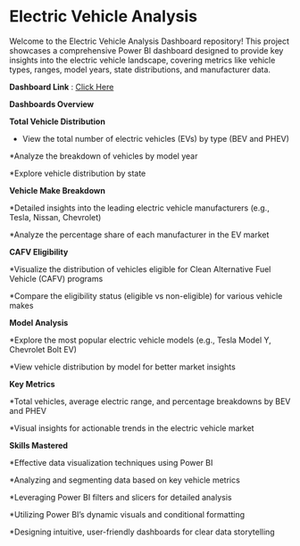 # Electric Vehicle Analysis

Welcome to the Electric Vehicle Analysis Dashboard repository! This project showcases a comprehensive Power BI dashboard designed to provide key insights into the electric vehicle landscape, covering metrics like vehicle types, ranges, model years, state distributions, and manufacturer data.

**Dashboard Link** : [Click Here](https://app.powerbi.com/view?r=eyJrIjoiMDUyMzI4NzctZWUxOC00YjRhLTljZWEtNmJlNzk5ZjA5Yzg0IiwidCI6ImM2ZTU0OWIzLTVmNDUtNDAzMi1hYWU5LWQ0MjQ0ZGM1YjJjNCJ9)


**Dashboards Overview**

**Total Vehicle Distribution**

* View the total number of electric vehicles (EVs) by type (BEV and PHEV)

*Analyze the breakdown of vehicles by model year

*Explore vehicle distribution by state

**Vehicle Make Breakdown**

*Detailed insights into the leading electric vehicle manufacturers (e.g., Tesla, Nissan, Chevrolet)

*Analyze the percentage share of each manufacturer in the EV market


**CAFV Eligibility**

*Visualize the distribution of vehicles eligible for Clean Alternative Fuel Vehicle (CAFV) programs

*Compare the eligibility status (eligible vs non-eligible) for various vehicle makes


**Model Analysis**

*Explore the most popular electric vehicle models (e.g., Tesla Model Y, Chevrolet Bolt EV)

*View vehicle distribution by model for better market insights


**Key Metrics**

*Total vehicles, average electric range, and percentage breakdowns by BEV and PHEV

*Visual insights for actionable trends in the electric vehicle market


**Skills Mastered**

*Effective data visualization techniques using Power BI

*Analyzing and segmenting data based on key vehicle metrics

*Leveraging Power BI filters and slicers for detailed analysis

*Utilizing Power BI’s dynamic visuals and conditional formatting

*Designing intuitive, user-friendly dashboards for clear data storytelling
